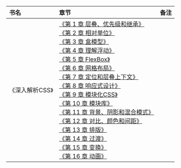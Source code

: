 |书名|章节|备注|
|:---|:--|:---:
《深入解析CSS》|[《第 1 章 层叠、优先级和继承》](https://github.com/baohenglin/css/blob/main/articles/%E6%B7%B1%E5%85%A5%E7%90%86%E8%A7%A3CSS/%E3%80%8A%E7%AC%AC%201%20%E7%AB%A0%20%E5%B1%82%E5%8F%A0%E3%80%81%E4%BC%98%E5%85%88%E7%BA%A7%E5%92%8C%E7%BB%A7%E6%89%BF%E3%80%8B.md)<br>[《第 2 章 相对单位》](https://github.com/baohenglin/css/blob/main/articles/%E6%B7%B1%E5%85%A5%E7%90%86%E8%A7%A3CSS/%E3%80%8A%E7%AC%AC2%E7%AB%A0%20%E7%9B%B8%E5%AF%B9%E5%80%BC%E3%80%8B.md)<br>[《第 3 章 盒模型》]()<br>[《第 4 章 理解浮动》]()<br>[《第 5 章 FlexBox》]()<br>[《第 6 章 网格布局》]()<br>[《第 7 章 定位和层叠上下文》]()<br>[《第 8 章 响应式设计》]()<br>[《第 9 章 模块化CSS》]()<br>[《第 10 章 模块库》]()<br>[《第 11 章 背景、阴影和混合模式》]()<br>[《第 12 章 对比、颜色和间距》]()<br>[《第 13 章 排版》]()<br>[《第 14 章 过渡》]()<br>[《第 15 章 变换》]()<br>[《第 16 章 动画》]()<br>|

